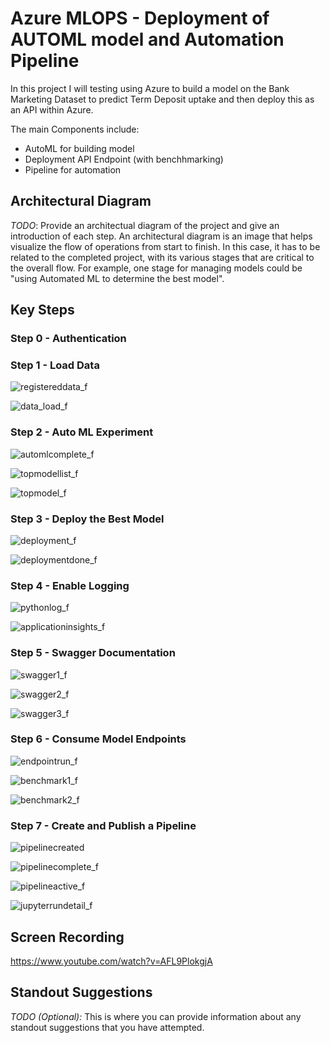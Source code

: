 # Azure MLOPS - Deployment of AUTOML model and Automation Pipeline

In this project I will testing using Azure to build a model on the Bank Marketing Dataset to predict Term Deposit uptake and then deploy this as an API within Azure.

The main Components include:

* AutoML for building model
* Deployment API Endpoint (with benchhmarking)
* Pipeline for automation


## Architectural Diagram
*TODO*: Provide an architectual diagram of the project and give an introduction of each step. An architectural diagram is an image that helps visualize the flow of operations from start to finish. In this case, it has to be related to the completed project, with its various stages that are critical to the overall flow. For example, one stage for managing models could be "using Automated ML to determine the best model". 

## Key Steps

### Step 0 - Authentication

### Step 1 - Load Data

![registereddata_f](screenshots/registereddata_f.png)

![data_load_f](screenshots/data_load_f.png)

### Step 2 - Auto ML Experiment

![automlcomplete_f](screenshots/automlcomplete_f.png)

![topmodellist_f](screenshots/topmodellist_f.png)

![topmodel_f](screenshots/topmodel_f.png)

### Step 3 - Deploy the Best Model

![deployment_f](screenshots/deployment_f.png)

![deploymentdone_f](screenshots/deploymentdone_f.png)

### Step 4 - Enable Logging

![pythonlog_f](screenshots/pythonlog_f.png)

![applicationinsights_f](screenshots/applicationinsights_f.png)

### Step 5 - Swagger Documentation

![swagger1_f](screenshots/swagger1_f.png)

![swagger2_f](screenshots/swagger2_f.png)

![swagger3_f](screenshots/swagger3_f.png)

### Step 6 - Consume Model Endpoints

![endpointrun_f](screenshots/endpointrun_f.png)

![benchmark1_f](screenshots/benchmark1_f.png)

![benchmark2_f](screenshots/benchmark2_f.png)

### Step 7 - Create and Publish a Pipeline

![pipelinecreated](screenshots/pipelinecreated.png)

![pipelinecomplete_f](screenshots/pipelinecomplete_f.png)

![pipelineactive_f](screenshots/pipelineactive_f.png)

![jupyterrundetail_f](screenshots/jupyterrundetail_f.png)

## Screen Recording

https://www.youtube.com/watch?v=AFL9PlokgjA

## Standout Suggestions
*TODO (Optional):* This is where you can provide information about any standout suggestions that you have attempted.
